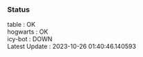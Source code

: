 ### Status


table : OK  
hogwarts : OK  
icy-bot : DOWN  
Latest Update : 2023-10-26 01:40:46.140593
